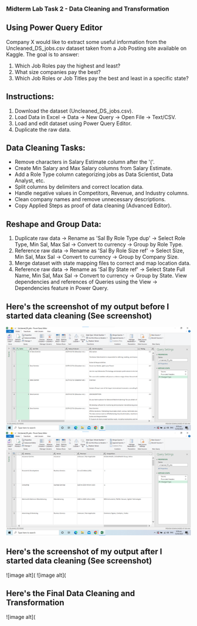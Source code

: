 ### Midterm Lab Task 2 - Data Cleaning and Transformation
## Using Power Query Editor
Company X would like to extract some useful information from the Uncleaned_DS_jobs.csv dataset taken
from a Job Posting site available on Kaggle. The goal is to answer:
1. Which Job Roles pay the highest and least?
2. What size companies pay the best?
3. Which Job Roles or Job Titles pay the best and least in a specific state?
## Instructions:
1. Download the dataset (Uncleaned_DS_jobs.csv).
2. Load Data in Excel -> Data -> New Query -> Open File -> Text/CSV.
3. Load and edit dataset using Power Query Editor.
4. Duplicate the raw data.
## Data Cleaning Tasks:
- Remove characters in Salary Estimate column after the '('.
- Create Min Salary and Max Salary columns from Salary Estimate.
- Add a Role Type column categorizing jobs as Data Scientist, Data Analyst, etc.
- Split columns by delimiters and correct location data.
- Handle negative values in Competitors, Revenue, and Industry columns.
- Clean company names and remove unnecessary descriptions.
- Copy Applied Steps as proof of data cleaning (Advanced Editor).
## Reshape and Group Data:
1. Duplicate raw data -> Rename as 'Sal By Role Type dup' -> Select Role Type, Min Sal, Max Sal -> Convert
to currency -> Group by Role Type.
2. Reference raw data -> Rename as 'Sal By Role Size ref' -> Select Size, Min Sal, Max Sal -> Convert to
currency -> Group by Company Size.
3. Merge dataset with state mapping files to correct and map location data.
4. Reference raw data -> Rename as 'Sal By State ref' -> Select State Full Name, Min Sal, Max Sal ->
Convert to currency -> Group by State.
View dependencies and references of Queries using the View -> Dependencies feature in Power Query.
## Here's the screenshot of my output before I started data cleaning (See screenshot)
![image alt](https://github.com/adrianlabor19/adrianlabor19/blob/2f5976b048a18059c9e8a096ed25514541798e92/Midterm%20Task%202/Screenshot/Screenshot%202025-03-12%20095546.png)
![image alt](https://github.com/adrianlabor19/adrianlabor19/blob/b5fcda79bf57ff4fe60e8be17b238c4d496e4d3a/Midterm%20Task%202/Screenshot/Screenshot%202025-03-12%20095607.png)
## Here's the screenshot of my output after I started data cleaning (See screenshot)
![image alt](
![image alt](
## Here's the Final Data Cleaning and Transformation
![image alt](

